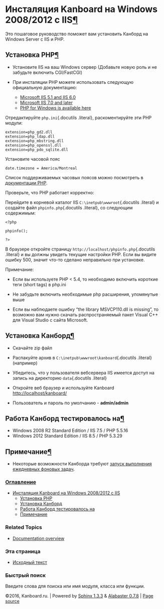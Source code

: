 Инсталяция Kanboard на Windows 2008/2012 с IIS[¶](#installation-on-windows-2008-2012-with-iis "Ссылка на этот заголовок")
=========================================================================================================================

Это пошаговое руководство поможет вам установить Канборд на Windows
Server с IIS и PHP.

Установка PHP[¶](#php-installation "Ссылка на этот заголовок")
--------------------------------------------------------------

-   Установите IIS на ваш Windows сервер (Добавьте новую роль и не
    забудьте включить CGI/FastCGI)

-   При инсталяции PHP можете использовать следующую официальную
    документацию:

    -   [Microsoft IIS 5.1 and IIS
        6.0](http://php.net/manual/en/install.windows.iis6.php)
    -   [Microsoft IIS 7.0 and
        later](http://php.net/manual/en/install.windows.iis7.php)
    -   [PHP for Windows is available
        here](http://windows.php.net/download/)

Отредактируйте `php.ini`{.docutils .literal}, раскоментируйте эти PHP
модули:

    extension=php_gd2.dll
    extension=php_ldap.dll
    extension=php_mbstring.dll
    extension=php_openssl.dll
    extension=php_pdo_sqlite.dll

Установите часовой пояс

    date.timezone = America/Montreal

Список поддерживаемых часовых поясов можно посмотреть в [документации
PHP](http://php.net/manual/en/timezones.america.php).

Проверьте, что PHP работает корректно:

Перейдите в корневой каталог IIS `C:\inetpub\wwwroot`{.docutils
.literal} и создайте файл `phpinfo.php`{.docutils .literal}, со
следующим содержимым:

    <?php

    phpinfo();

    ?>

В браузере откройте страницу `http://localhost/phpinfo.php`{.docutils
.literal} и вы должны увидеть текущие настройки PHP. Если вы видите
ошибку 500, значит что-то сделано неправильно при установке.

Примечание:

-   Если вы используете PHP \< 5.4, то необходимо включить короткие теги
    (short tags) в php.ini

-   Не забудьте включить необходимые php расширения, упомянутые выше

-   Если вы наблюдаете ошибку “the library MSVCP110.dll is missing”, то
    возможно вам нужно скачать распространяемый пакет Visual C++ для
    Visual Studio с сайта Microsoft.

Установка Канборд[¶](#kanboard-installation "Ссылка на этот заголовок")
-----------------------------------------------------------------------

-   Скачайте zip файл

-   Распакуйте архив в `C:\inetpub\wwwroot\kanboard`{.docutils .literal}
    (например)

-   Убедитесь, что у пользователя вебсервера IIS имеется доступ на
    запись на директорию `data`{.docutils .literal}

-   Откройте веб браузер и используйте Kanboard
    <http://localhost/kanboard/>

-   Пользователь и пароль по умолчанию - **admin/admin**

Работа Канборд тестировалось на[¶](#tested-configurations "Ссылка на этот заголовок")
-------------------------------------------------------------------------------------

-   Windows 2008 R2 Standard Edition / IIS 7.5 / PHP 5.5.16
-   Windows 2012 Standard Edition / IIS 8.5 / PHP 5.3.29

Примечание[¶](#notes "Ссылка на этот заголовок")
------------------------------------------------

-   Некоторые возможности Канборда требуют [запуск выполнения ежедневных
    фоновых задач](cronjob.html).

### [Оглавление](index.html)

-   [Инсталяция Kanboard на Windows 2008/2012 с IIS](#)
    -   [Установка PHP](#php-installation)
    -   [Установка Канборд](#kanboard-installation)
    -   [Работа Канборд тестировалось на](#tested-configurations)
    -   [Примечание](#notes)

### Related Topics

-   [Documentation overview](index.html)

### Эта страница

-   [Исходный текст](_sources/windows-iis-installation.txt)

### Быстрый поиск

Введите слова для поиска или имя модуля, класса или функции.

©2016, Kanboard.ru. | Powered by [Sphinx 1.3.3](http://sphinx-doc.org/)
& [Alabaster 0.7.8](https://github.com/bitprophet/alabaster) | [Page
source](_sources/windows-iis-installation.txt)
